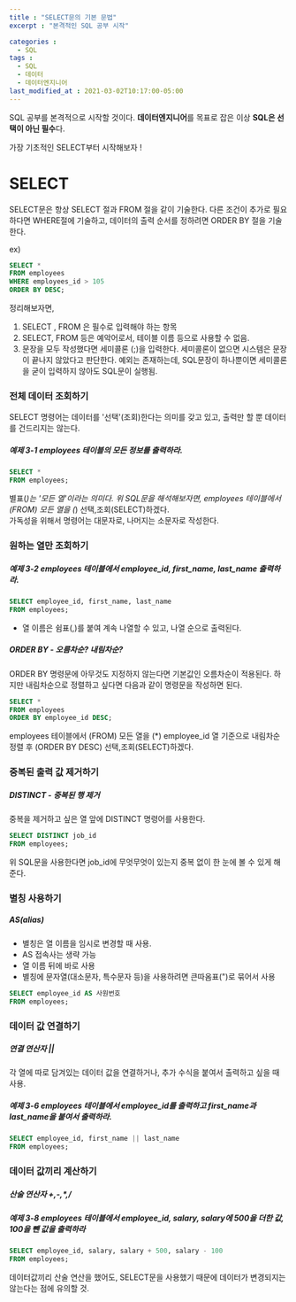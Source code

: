 ```yaml
---
title : "SELECT문의 기본 문법"
excerpt : "본격적인 SQL 공부 시작"

categories : 
  - SQL
tags : 
  - SQL
  - 데이터
  - 데이터엔지니어
last_modified_at : 2021-03-02T10:17:00-05:00
---
```


SQL 공부를 본격적으로 시작할 것이다. **데이터엔지니어**를 목표로 잡은 이상 **SQL은 선택이 아닌 필수**다.

가장 기초적인 SELECT부터 시작해보자 !

# SELECT    
SELECT문은 항상 SELECT 절과 FROM 절을 같이 기술한다. 다른 조건이 추가로 필요하다면 WHERE절에 기술하고, 데이터의 출력 순서를
정하려면 ORDER BY 절을 기술한다.

ex)  
```sql
SELECT *
FROM employees
WHERE employees_id > 105
ORDER BY DESC;
```

정리해보자면,
1. SELECT , FROM 은 필수로 입력해야 하는 항목
2. SELECT, FROM 등은 예악어로서, 테이블 이름 등으로 사용할 수 없음.
3. 문장을 모두 작성했다면 세미콜론 (;)을 입력한다. 세미콜론이 없으면 시스템은 문장이 끝나지 않았다고 판단한다. 예외는 존재하는데,
SQL문장이 하나뿐이면 세미콜론을 굳이 입력하지 않아도 SQL문이 실행됨.

### 전체 데이터 조회하기  
SELECT 명령어는 데이터를 '선택'(조회)한다는 의미를 갖고 있고, 출력만 할 뿐 데이터를 건드리지는 않는다.

##### 예제 3-1 employees 테이블의 모든 정보를 출력하라.  
```sql
SELECT *  
FROM employees;
```

별표(*)는 '모든 열'이라는 의미다. 위 SQL문을 해석해보자면, employees 테이블에서(FROM) 모든 열을 (*) 선택,조회(SELECT)하겠다.  
가독성을 위해서 명령어는 대문자로, 나머지는 소문자로 작성한다.

### 원하는 열만 조회하기  
##### 예제 3-2 employees 테이블에서 employee_id, first_name, last_name 출력하라.  

```sql
SELECT employee_id, first_name, last_name
FROM employees;
```

* 열 이름은 쉼표(,)를 붙여 계속 나열할 수 있고, 나열 순으로 출력된다.

##### ORDER BY - 오름차순? 내림차순?  
ORDER BY 명령문에 아무것도 지정하지 않는다면 기본값인 오름차순이 적용된다. 하지만 내림차순으로 정렬하고 싶다면 다음과 같이 명령문을 작성하면 된다.

```sql
SELECT *
FROM employees
ORDER BY employee_id DESC;
```

employees 테이블에서 (FROM) 모든 열을 (*) employee_id 열 기준으로 내림차순 정렬 후 (ORDER BY DESC) 선택,조회(SELECT)하겠다.

### 중복된 출력 값 제거하기  
##### DISTINCT - 중복된 행 제거  
중복을 제거하고 싶은 열 앞에 DISTINCT 명령어를 사용한다.

```sql
SELECT DISTINCT job_id
FROM employees;
```

위 SQL문을 사용한다면 job_id에 무엇무엇이 있는지 중복 없이 한 눈에 볼 수 있게 해준다.  

### 별칭 사용하기  
##### AS(alias)  
* 별칭은 열 이름을 임시로 변경할 때 사용.
* AS 접속사는 생략 가능
* 열 이름 뒤에 바로 사용
* 별칭에 문자열(대소문자, 특수문자 등)을 사용하려면 큰따옴표(")로 묶어서 사용

```sql
SELECT employee_id AS 사원번호
FROM employees;
```

### 데이터 값 연결하기  
##### 연결 연산자 ||  
각 열에 따로 담겨있는 데이터 값을 연결하거나, 추가 수식을 붙여서 출력하고 싶을 때 사용.

##### 예제 3-6 employees 테이블에서 employee_id를 출력하고 first_name과 last_name을 붙여서 출력하라.  
```sql
SELECT employee_id, first_name || last_name
FROM employees;
```

### 데이터 값끼리 계산하기  
##### 산술 연산자 +,-,\*,/  
##### 예제 3-8 employees 테이블에서 employee_id, salary, salary에 500을 더한 값, 100을 뺀 값을 출력하라  
```sql
SELECT employee_id, salary, salary + 500, salary - 100
FROM employees;
```

데이터값끼리 산술 연산을 했어도, SELECT문을 사용했기 때문에 데이터가 변경되지는 않는다는 점에 유의할 것.
